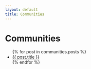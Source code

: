 ```yaml
---
layout: default
title: Communities
---
```

# Communities

<ul>
  {% for post in communities.posts %}
    <li>
      <a href=".{{ post.url }}">{{ post.title }}</a>
    </li>
  {% endfor %}
</ul>
